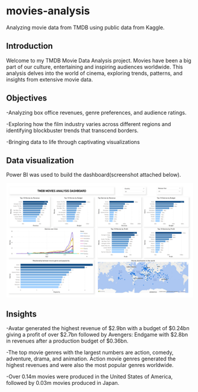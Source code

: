 # movies-analysis
Analyzing movie data from TMDB using public data from Kaggle.

## Introduction
Welcome to my TMDB Movie Data Analysis project. Movies have been a big part of our culture, entertaining and inspiring audiences worldwide. This analysis delves into the  world of cinema, exploring trends, patterns, and insights from extensive movie data.

## Objectives

-Analyzing box office revenues, genre preferences, and audience ratings.

-Exploring how the film industry varies across different regions and identifying blockbuster trends that transcend borders.

-Bringing data to life through captivating visualizations

## Data visualization
Power BI was used to build the dashboard(screenshot attached below).

![Movies Analysis using Power BI](https://github.com/OryemaStephen/movies-analysis/blob/main/Movies%20Analysis.png)

## Insights

-Avatar generated the highest revenue of $2.9bn with a budget of $0.24bn giving a profit of over $2.7bn followed by Avengers: Endgame with $2.8bn in revenues after a production budget of $0.36bn.

-The top movie genres with the largest numbers are action, comedy, adventure, drama, and animation. Action movie genres generated the highest revenues and were also the most popular genres worldwide.

-Over 0.14m movies were produced in the United States of America, followed by 0.03m movies produced in Japan.
